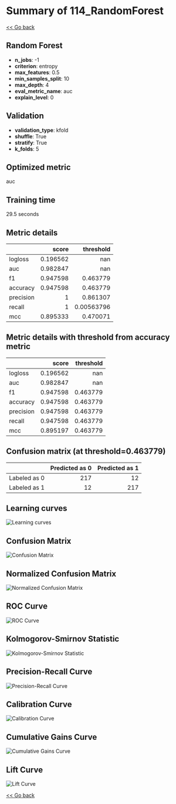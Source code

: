 # Summary of 114_RandomForest

[<< Go back](../README.md)


## Random Forest
- **n_jobs**: -1
- **criterion**: entropy
- **max_features**: 0.5
- **min_samples_split**: 10
- **max_depth**: 4
- **eval_metric_name**: auc
- **explain_level**: 0

## Validation
 - **validation_type**: kfold
 - **shuffle**: True
 - **stratify**: True
 - **k_folds**: 5

## Optimized metric
auc

## Training time

29.5 seconds

## Metric details
|           |    score |    threshold |
|:----------|---------:|-------------:|
| logloss   | 0.196562 | nan          |
| auc       | 0.982847 | nan          |
| f1        | 0.947598 |   0.463779   |
| accuracy  | 0.947598 |   0.463779   |
| precision | 1        |   0.861307   |
| recall    | 1        |   0.00563796 |
| mcc       | 0.895333 |   0.470071   |


## Metric details with threshold from accuracy metric
|           |    score |   threshold |
|:----------|---------:|------------:|
| logloss   | 0.196562 |  nan        |
| auc       | 0.982847 |  nan        |
| f1        | 0.947598 |    0.463779 |
| accuracy  | 0.947598 |    0.463779 |
| precision | 0.947598 |    0.463779 |
| recall    | 0.947598 |    0.463779 |
| mcc       | 0.895197 |    0.463779 |


## Confusion matrix (at threshold=0.463779)
|              |   Predicted as 0 |   Predicted as 1 |
|:-------------|-----------------:|-----------------:|
| Labeled as 0 |              217 |               12 |
| Labeled as 1 |               12 |              217 |

## Learning curves
![Learning curves](learning_curves.png)
## Confusion Matrix

![Confusion Matrix](confusion_matrix.png)


## Normalized Confusion Matrix

![Normalized Confusion Matrix](confusion_matrix_normalized.png)


## ROC Curve

![ROC Curve](roc_curve.png)


## Kolmogorov-Smirnov Statistic

![Kolmogorov-Smirnov Statistic](ks_statistic.png)


## Precision-Recall Curve

![Precision-Recall Curve](precision_recall_curve.png)


## Calibration Curve

![Calibration Curve](calibration_curve_curve.png)


## Cumulative Gains Curve

![Cumulative Gains Curve](cumulative_gains_curve.png)


## Lift Curve

![Lift Curve](lift_curve.png)



[<< Go back](../README.md)
